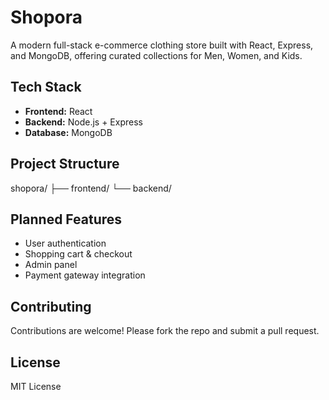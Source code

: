 # Shopora

A modern full-stack e-commerce clothing store built with React, Express, and MongoDB, offering curated collections for Men, Women, and Kids.

## Tech Stack
- **Frontend:** React
- **Backend:** Node.js + Express
- **Database:** MongoDB

## Project Structure
shopora/
├── frontend/
└── backend/

## Planned Features
- User authentication
- Shopping cart & checkout
- Admin panel
- Payment gateway integration

## Contributing
Contributions are welcome! Please fork the repo and submit a pull request.

## License
MIT License
